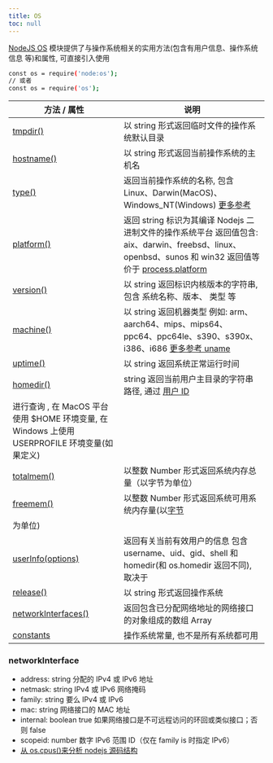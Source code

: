 ```yaml
---
title: OS
toc: null
---
```


[NodeJS OS](https://nodejs.org/api/os.html) 模块提供了与操作系统相关的实用方法(包含有用户信息、操作系统信息 等)和属性, 可直接引入使用

```bash
const os = require('node:os');
// 或者
const os = require('os');
```

| **方法 / 属性**                                                                                | **说明**                                                                                                                                                                                                       |
| ---------------------------------------------------------------------------------------------- | -------------------------------------------------------------------------------------------------------------------------------------------------------------------------------------------------------------- |
| [tmpdir()](https://nodejs.org/api/os.html#ostmpdir)                                            | 以 string 形式返回临时文件的操作系统默认目录                                                                                                                                                                   |
| [hostname()](https://nodejs.org/api/os.html#oshostname)                                        | 以 string 形式返回当前操作系统的主机名                                                                                                                                                                         |
| [type()](https://nodejs.org/api/os.html#ostype)                                                | 返回当前操作系统的名称, 包含 Linux、Darwin(MacOS)、 Windows_NT(Windows) [更多参考](https://en.wikipedia.org/wiki/Uname#Examples)                                                                               |
| [platform()](https://nodejs.org/api/os.html#osplatform)                                        | 返回 string 标识为其编译 Nodejs 二进制文件的操作系统平台 返回值包含: aix、darwin、freebsd、linux、openbsd、sunos 和 win32 返回值等价于 [process.platform](https://nodejs.org/api/process.html#processplatform) |
| [version()](https://nodejs.org/api/os.html#osversion)                                          | 以 string 返回标识内核版本的字符串, 包含 系统名称、版本、 类型 等                                                                                                                                              |
| [machine()](https://nodejs.org/api/os.html#osmachine)                                          | 以 string 返回机器类型 例如: arm、aarch64、mips、mips64、ppc64、ppc64le、s390、s390x、i386、i686 [更多参考 uname](https://en.wikipedia.org/wiki/Uname#Examples)                                                |
| [uptime()](https://nodejs.org/api/os.html#osuptime)                                            | 以 string 返回系统正常运行时间                                                                                                                                                                                 |
| [homedir()](https://nodejs.org/api/os.html#oshomedir)                                          | string 返回当前用户主目录的字符串路径, 通过 [用户 ID](https://zh.wikipedia.org/wiki/%E7%94%A8%E6%88%B7ID)                                                                                                      |
| 进行查询 , 在 MacOS 平台使用 \$HOME 环境变量, 在 Windows 上使用 USERPROFILE 环境变量(如果定义) |
| [totalmem()](https://nodejs.org/dist/latest-v18.x/docs/api/os.html#ostotalmem)                 | 以整数 Number 形式返回系统内存总量（以字节为单位）                                                                                                                                                             |
| [freemem()](https://nodejs.org/dist/latest-v18.x/docs/api/os.html#osfreemem)                   | 以整数 Number 形式返回系统可用系统内存量(以[字节](https://en.wikipedia.org/wiki/Byte)                                                                                                                          |
| 为单位)                                                                                        |
| [userInfo(options)](https://nodejs.org/api/os.html#osuserinfooptions)                          | 返回有关当前有效用户的信息 包含 username、uid、gid、shell 和 homedir(和 os.homedir 返回不同), 取决于                                                                                                           |
| [release()](https://nodejs.org/api/os.html#osrelease)                                          | 以 string 形式返回操作系统                                                                                                                                                                                     |
| [networkInterfaces()](https://nodejs.org/api/os.html#osnetworkinterfaces)                      | 返回包含已分配网络地址的网络接口的对象组成的数组 Array                                                                                                                                                         |
| [constants](https://nodejs.org/api/os.html#os-constants)                                       | 操作系统常量, 也不是所有系统都可用                                                                                                                                                                             |

### networkInterface

- address: string 分配的 IPv4 或 IPv6 地址
- netmask: string IPv4 或 IPv6 网络掩码
- family: string 要么 IPv4 或 IPv6
- mac: string 网络接口的 MAC 地址
- internal: boolean true 如果网络接口是不可远程访问的环回或类似接口；否则 false
- scopeid: number 数字 IPv6 范围 ID（仅在 family is 时指定 IPv6）
- [从 os.cpus()来分析 nodejs 源码结构](https://cnodejs.org/topic/569dc6e8e6816bdc6dab52fb)

